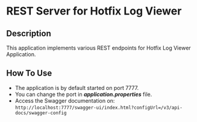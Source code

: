 # REST Server for Hotfix Log Viewer

## Description

This application implements various REST endpoints for Hotfix Log Viewer Application.

## How To Use

- The application is by default started on port 7777.
- You can change the port in ***application.properties*** file.
- Access the Swagger documentation on:
`http://localhost:7777/swagger-ui/index.html?configUrl=/v3/api-docs/swagger-config`
